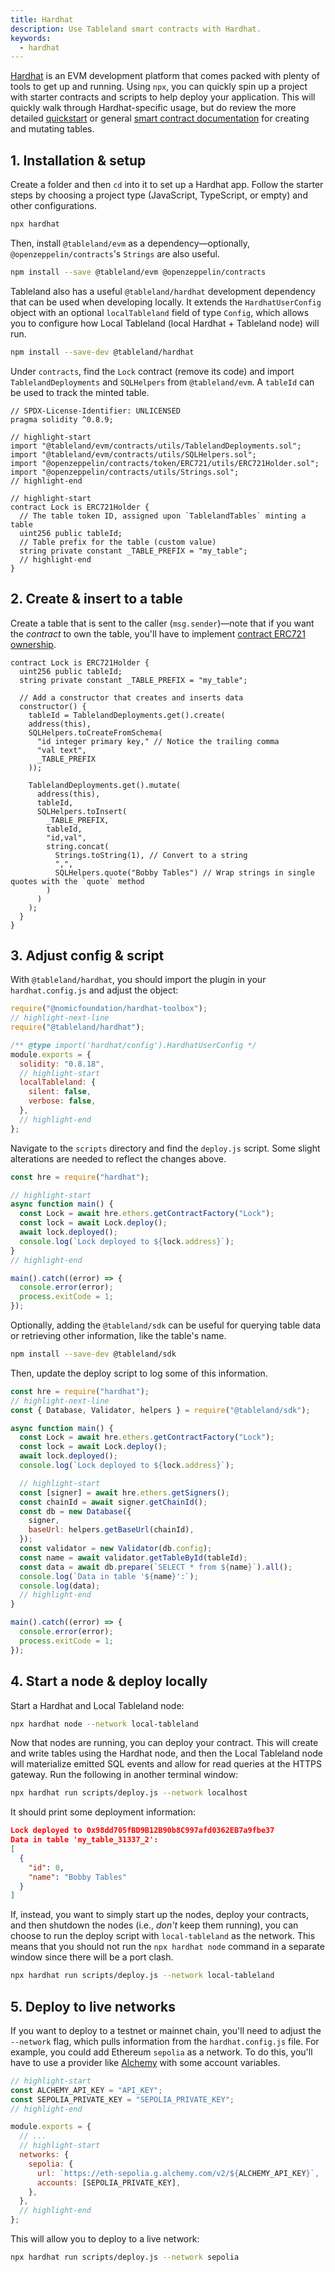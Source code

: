 ```yaml
---
title: Hardhat
description: Use Tableland smart contracts with Hardhat.
keywords:
  - hardhat
---
```


[Hardhat](https://hardhat.org/) is an EVM development platform that comes packed with plenty of tools to get up and running. Using `npx`, you can quickly spin up a project with starter contracts and scripts to help deploy your application. This will quickly walk through Hardhat-specific usage, but do review the more detailed [quickstart](/quickstarts/smart-contract-quickstart) or general [smart contract documentation](/smart-contracts) for creating and mutating tables.

## 1. Installation & setup

Create a folder and then `cd` into it to set up a Hardhat app. Follow the starter steps by choosing a project type (JavaScript, TypeScript, or empty) and other configurations.

```bash
npx hardhat
```

Then, install `@tableland/evm` as a dependency—optionally, `@openzeppelin/contracts`'s `Strings` are also useful.

```bash npm2yarn
npm install --save @tableland/evm @openzeppelin/contracts
```

Tableland also has a useful `@tableland/hardhat` development dependency that can be used when developing locally. It extends the `HardhatUserConfig` object with an optional `localTableland` field of type `Config`, which allows you to configure how Local Tableland (local Hardhat + Tableland node) will run.

```bash npm2yarn
npm install --save-dev @tableland/hardhat
```

Under `contracts`, find the `Lock` contract (remove its code) and import `TablelandDeployments` and `SQLHelpers` from `@tableland/evm`. A `tableId` can be used to track the minted table.

```solidity title="contracts/Lock.sol"
// SPDX-License-Identifier: UNLICENSED
pragma solidity ^0.8.9;

// highlight-start
import "@tableland/evm/contracts/utils/TablelandDeployments.sol";
import "@tableland/evm/contracts/utils/SQLHelpers.sol";
import "@openzeppelin/contracts/token/ERC721/utils/ERC721Holder.sol";
import "@openzeppelin/contracts/utils/Strings.sol";
// highlight-end

// highlight-start
contract Lock is ERC721Holder {
  // The table token ID, assigned upon `TablelandTables` minting a table
  uint256 public tableId;
  // Table prefix for the table (custom value)
  string private constant _TABLE_PREFIX = "my_table";
  // highlight-end
}
```

## 2. Create & insert to a table

Create a table that is sent to the caller (`msg.sender`)—note that if you want the _contract_ to own the table, you'll have to implement [contract ERC721 ownership](/smart-contracts/contract-owned-tables).

```solidity title="contracts/Lock.sol"
contract Lock is ERC721Holder {
  uint256 public tableId;
  string private constant _TABLE_PREFIX = "my_table";

  // Add a constructor that creates and inserts data
  constructor() {
    tableId = TablelandDeployments.get().create(
    address(this),
    SQLHelpers.toCreateFromSchema(
      "id integer primary key," // Notice the trailing comma
      "val text",
      _TABLE_PREFIX
    ));

    TablelandDeployments.get().mutate(
      address(this),
      tableId,
      SQLHelpers.toInsert(
        _TABLE_PREFIX,
        tableId,
        "id,val",
        string.concat(
          Strings.toString(1), // Convert to a string
          ",",
          SQLHelpers.quote("Bobby Tables") // Wrap strings in single quotes with the `quote` method
        )
      )
    );
  }
}
```

## 3. Adjust config & script

With `@tableland/hardhat`, you should import the plugin in your `hardhat.config.js` and adjust the object:

```js
require("@nomicfoundation/hardhat-toolbox");
// highlight-next-line
require("@tableland/hardhat");

/** @type import('hardhat/config').HardhatUserConfig */
module.exports = {
  solidity: "0.8.18",
  // highlight-start
  localTableland: {
    silent: false,
    verbose: false,
  },
  // highlight-end
};
```

Navigate to the `scripts` directory and find the `deploy.js` script. Some slight alterations are needed to reflect the changes above.

```js title="scripts/deploy.js"
const hre = require("hardhat");

// highlight-start
async function main() {
  const Lock = await hre.ethers.getContractFactory("Lock");
  const lock = await Lock.deploy();
  await lock.deployed();
  console.log(`Lock deployed to ${lock.address}`);
}
// highlight-end

main().catch((error) => {
  console.error(error);
  process.exitCode = 1;
});
```

Optionally, adding the `@tableland/sdk` can be useful for querying table data or retrieving other information, like the table's name.

```bash npm2yarn
npm install --save-dev @tableland/sdk
```

Then, update the deploy script to log some of this information.

```js title="scripts/deploy.js"
const hre = require("hardhat");
// highlight-next-line
const { Database, Validator, helpers } = require("@tableland/sdk");

async function main() {
  const Lock = await hre.ethers.getContractFactory("Lock");
  const lock = await Lock.deploy();
  await lock.deployed();
  console.log(`Lock deployed to ${lock.address}`);

  // highlight-start
  const [signer] = await hre.ethers.getSigners();
  const chainId = await signer.getChainId();
  const db = new Database({
    signer,
    baseUrl: helpers.getBaseUrl(chainId),
  });
  const validator = new Validator(db.config);
  const name = await validator.getTableById(tableId);
  const data = await db.prepare(`SELECT * from ${name}`).all();
  console.log(`Data in table '${name}':`);
  console.log(data);
  // highlight-end
}

main().catch((error) => {
  console.error(error);
  process.exitCode = 1;
});
```

## 4. Start a node & deploy locally

Start a Hardhat and Local Tableland node:

```bash
npx hardhat node --network local-tableland
```

Now that nodes are running, you can deploy your contract. This will create and write tables using the Hardhat node, and then the Local Tableland node will materialize emitted SQL events and allow for read queries at the HTTPS gateway. Run the following in another terminal window:

```bash
npx hardhat run scripts/deploy.js --network localhost
```

It should print some deployment information:

```json
Lock deployed to 0x98dd705fBD9B12B90b8C997afd0362EB7a9fbe37
Data in table 'my_table_31337_2':
[
  {
    "id": 0,
    "name": "Bobby Tables"
  }
]
```

If, instead, you want to simply start up the nodes, deploy your contracts, and then shutdown the nodes (i.e., _don't_ keep them running), you can choose to run the deploy script with `local-tableland` as the network. This means that you should not run the `npx hardhat node` command in a separate window since there will be a port clash.

```bash
npx hardhat run scripts/deploy.js --network local-tableland
```

## 5. Deploy to live networks

If you want to deploy to a testnet or mainnet chain, you'll need to adjust the `--network` flag, which pulls information from the `hardhat.config.js` file. For example, you could add Ethereum `sepolia` as a network. To do this, you'll have to use a provider like [Alchemy](https://www.alchemy.com/) with some account variables.

```js title="hardhat.config.js"
// highlight-start
const ALCHEMY_API_KEY = "API_KEY";
const SEPOLIA_PRIVATE_KEY = "SEPOLIA_PRIVATE_KEY";
// highlight-end

module.exports = {
  // ...
  // highlight-start
  networks: {
    sepolia: {
      url: `https://eth-sepolia.g.alchemy.com/v2/${ALCHEMY_API_KEY}`,
      accounts: [SEPOLIA_PRIVATE_KEY],
    },
  },
  // highlight-end
};
```

This will allow you to deploy to a live network:

```bash
npx hardhat run scripts/deploy.js --network sepolia
```
